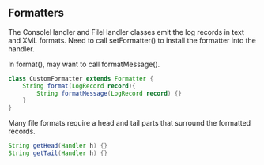 ## Formatters

The ConsoleHandler and FileHandler classes emit the log records in text and XML formats. Need to call setFormatter() to install the formatter into the handler.

In format(), may want to call formatMessage().

```java
class CustomFormatter extends Formatter {
    String format(LogRecord record){
        String formatMessage(LogRecord record) {}
    }
}
```

Many file formats require a head and tail parts that surround the formatted records.

```java
String getHead(Handler h) {}
String getTail(Handler h) {}
```
